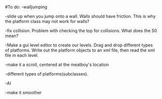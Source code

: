#To do:
-walljumping

-slide up when you jump onto a wall. Walls should have friction. This is why the platform class may not work for walls?

-fix collision. Problem with checking the top for collisions. What does the 50 mean?

-Make a gui level editor to create our levels. Drag and drop different types of platforms. Write out the platform objects to an xml file, then read the xml file in each level.

-make it a scroll, centered at the meatboy's location
	
-different types of platforms(subclasses).

-AI

-make it smoother



